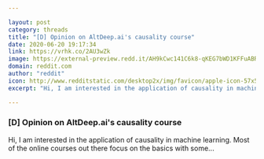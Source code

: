 ```yaml
---

layout: post
category: threads
title: "[D] Opinion on AltDeep.ai's causality course"
date: 2020-06-20 19:17:34
link: https://vrhk.co/2AU3wZk
image: https://external-preview.redd.it/AH9kCwc141C6k8-qKEG7bWD1KFFuABRQvZfmoGH0tcE.jpg?width=1200&height=628.272251309&auto=webp&crop=1200:628.272251309,smart&s=ffc9bc85f9e0a0ff589582b8a734c8dbf6244994
domain: reddit.com
author: "reddit"
icon: http://www.redditstatic.com/desktop2x/img/favicon/apple-icon-57x57.png
excerpt: "Hi, I am interested in the application of causality in machine learning. Most of the online courses out there focus on the basics with some..."

---
```


### [D] Opinion on AltDeep.ai's causality course

Hi, I am interested in the application of causality in machine learning. Most of the online courses out there focus on the basics with some...